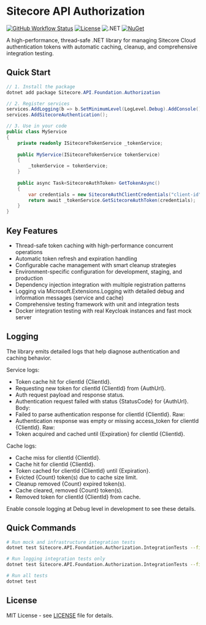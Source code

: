 # Sitecore API Authorization

[![GitHub Workflow Status](https://img.shields.io/github/actions/workflow/status/acmetz/Sitecore.API.Foundation.Authorization/ci.yml?branch=main)](https://github.com/acmetz/Sitecore.API.Foundation.Authorization/actions)
[![License](https://img.shields.io/badge/license-MIT-green.svg)](LICENSE)
![.NET](https://img.shields.io/badge/.NET-8%20%7C%209-blue)
[![NuGet](https://img.shields.io/nuget/v/SitecoreAPIAuthorization.svg)](https://www.nuget.org/packages/SitecoreAPIAuthorization)

A high-performance, thread-safe .NET library for managing Sitecore Cloud authentication tokens with automatic caching, cleanup, and comprehensive integration testing.

## Quick Start

```csharp
// 1. Install the package
dotnet add package Sitecore.API.Foundation.Authorization

// 2. Register services
services.AddLogging(b => b.SetMinimumLevel(LogLevel.Debug).AddConsole());
services.AddSitecoreAuthentication();

// 3. Use in your code
public class MyService
{
    private readonly ISitecoreTokenService _tokenService;
    
    public MyService(ISitecoreTokenService tokenService)
    {
        _tokenService = tokenService;
    }
    
    public async Task<SitecoreAuthToken> GetTokenAsync()
    {
        var credentials = new SitecoreAuthClientCredentials("client-id", "client-secret");
        return await _tokenService.GetSitecoreAuthToken(credentials);
    }
}
```

## Key Features

- Thread-safe token caching with high-performance concurrent operations
- Automatic token refresh and expiration handling
- Configurable cache management with smart cleanup strategies
- Environment-specific configuration for development, staging, and production
- Dependency injection integration with multiple registration patterns
- Logging via Microsoft.Extensions.Logging with detailed debug and information messages (service and cache)
- Comprehensive testing framework with unit and integration tests
- Docker integration testing with real Keycloak instances and fast mock server

## Logging

The library emits detailed logs that help diagnose authentication and caching behavior.

Service logs:
- Token cache hit for clientId {ClientId}.
- Requesting new token for clientId {ClientId} from {AuthUrl}.
- Auth request payload and response status.
- Authentication request failed with status {StatusCode} for {AuthUrl}. Body: <captured>
- Failed to parse authentication response for clientId {ClientId}. Raw: <captured>
- Authentication response was empty or missing access_token for clientId {ClientId}. Raw: <captured>
- Token acquired and cached until {Expiration} for clientId {ClientId}.

Cache logs:
- Cache miss for clientId {ClientId}.
- Cache hit for clientId {ClientId}.
- Token cached for clientId {ClientId} until {Expiration}.
- Evicted {Count} token(s) due to cache size limit.
- Cleanup removed {Count} expired token(s).
- Cache cleared, removed {Count} token(s).
- Removed token for clientId {ClientId} from cache.

Enable console logging at Debug level in development to see these details.

## Quick Commands

```bash
# Run mock and infrastructure integration tests
dotnet test Sitecore.API.Foundation.Authorization.IntegrationTests --filter "MockIntegrationTests OR InfrastructureTests"

# Run logging integration tests only
dotnet test Sitecore.API.Foundation.Authorization.IntegrationTests --filter "FullyQualifiedName~LoggingIntegrationTests"

# Run all tests
dotnet test
```

## License

MIT License - see [LICENSE](LICENSE) file for details.